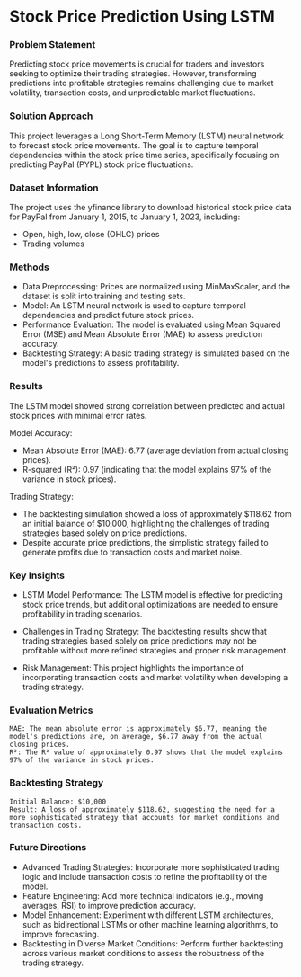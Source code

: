 # Stock Price Prediction Using LSTM

### Problem Statement

Predicting stock price movements is crucial for traders and investors seeking to optimize their trading strategies. However, transforming predictions into profitable strategies remains challenging due to market volatility, transaction costs, and unpredictable market fluctuations.

### Solution Approach

This project leverages a Long Short-Term Memory (LSTM) neural network to forecast stock price movements. The goal is to capture temporal dependencies within the stock price time series, specifically focusing on predicting PayPal (PYPL) stock price fluctuations.

### Dataset Information

The project uses the yfinance library to download historical stock price data for PayPal from January 1, 2015, to January 1, 2023, including:

- Open, high, low, close (OHLC) prices
- Trading volumes

### Methods

- Data Preprocessing: Prices are normalized using MinMaxScaler, and the dataset is split into training and testing sets.
- Model: An LSTM neural network is used to capture temporal dependencies and predict future stock prices.
- Performance Evaluation: The model is evaluated using Mean Squared Error (MSE) and Mean Absolute Error (MAE) to assess prediction accuracy.
- Backtesting Strategy: A basic trading strategy is simulated based on the model's predictions to assess profitability.

### Results

The LSTM model showed strong correlation between predicted and actual stock prices with minimal error rates.

Model Accuracy:

- Mean Absolute Error (MAE): 6.77 (average deviation from actual closing prices).
- R-squared (R²): 0.97 (indicating that the model explains 97% of the variance in stock prices).

Trading Strategy:

- The backtesting simulation showed a loss of approximately $118.62 from an initial balance of $10,000, highlighting the challenges of trading strategies based solely on price predictions.
- Despite accurate price predictions, the simplistic strategy failed to generate profits due to transaction costs and market noise.

### Key Insights

- LSTM Model Performance: The LSTM model is effective for predicting stock price trends, but additional optimizations are needed to ensure profitability in trading scenarios.

- Challenges in Trading Strategy: The backtesting results show that trading strategies based solely on price predictions may not be profitable without more refined strategies and proper risk management.

- Risk Management: This project highlights the importance of incorporating transaction costs and market volatility when developing a trading strategy.

### Evaluation Metrics

    MAE: The mean absolute error is approximately $6.77, meaning the model's predictions are, on average, $6.77 away from the actual closing prices.
    R²: The R² value of approximately 0.97 shows that the model explains 97% of the variance in stock prices.

### Backtesting Strategy

    Initial Balance: $10,000
    Result: A loss of approximately $118.62, suggesting the need for a more sophisticated strategy that accounts for market conditions and transaction costs.

### Future Directions

- Advanced Trading Strategies: Incorporate more sophisticated trading logic and include transaction costs to refine the profitability of the model.
- Feature Engineering: Add more technical indicators (e.g., moving averages, RSI) to improve prediction accuracy.
- Model Enhancement: Experiment with different LSTM architectures, such as bidirectional LSTMs or other machine learning algorithms, to improve forecasting.
- Backtesting in Diverse Market Conditions: Perform further backtesting across various market conditions to assess the robustness of the trading strategy.
